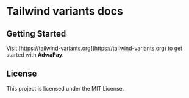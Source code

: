 # Tailwind variants docs

## Getting Started

Visit [https://tailwind-variants.org](https://tailwind-variants.org) to get started with **AdwaPay**.

## License

This project is licensed under the MIT License.
